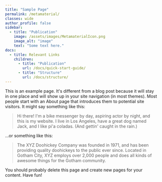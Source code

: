 ```yaml
---
title: "Sample Page"
permalink: /metamaterial/
classes: wide
author_profile: false
sidebar:
  - title: "Publication"
    image: /assets/images/MetamaterialIcon.png
    image_alt: "image"
    text: "Some text here."
docs:
  - title: Relevant Links
    children:
      - title: "Publication"
        url: /docs/quick-start-guide/
      - title: "Structure"
        url: /docs/structure/
---
```


This is an example page. It's different from a blog post because it will stay in one place and will show up in your site navigation (in most themes). Most people start with an About page that introduces them to potential site visitors. It might say something like this:

> Hi there! I'm a bike messenger by day, aspiring actor by night, and this is my website. I live in Los Angeles, have a great dog named Jack, and I like pi'a coladas. (And gettin' caught in the rain.)

...or something like this:

> The XYZ Doohickey Company was founded in 1971, and has been providing quality doohickeys to the public ever since. Located in Gotham City, XYZ employs over 2,000 people and does all kinds of awesome things for the Gotham community.

You should probably delete this page and create new pages for your content. Have fun!
